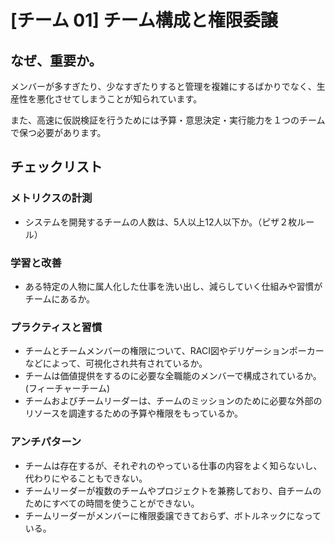 
# [チーム 01] チーム構成と権限委譲 

## なぜ、重要か。
メンバーが多すぎたり、少なすぎたりすると管理を複雑にするばかりでなく、生産性を悪化させてしまうことが知られています。

また、高速に仮説検証を行うためには予算・意思決定・実行能力を１つのチームで保つ必要があります。

## チェックリスト 

### メトリクスの計測
+ システムを開発するチームの人数は、5人以上12人以下か。（ピザ２枚ルール）

### 学習と改善
+ ある特定の人物に属人化した仕事を洗い出し、減らしていく仕組みや習慣がチームにあるか。

### プラクティスと習慣
+ チームとチームメンバーの権限について、RACI図やデリゲーションポーカーなどによって、可視化され共有されているか。
+ チームは価値提供をするのに必要な全職能のメンバーで構成されているか。(フィーチャーチーム)
+ チームおよびチームリーダーは、チームのミッションのために必要な外部のリソースを調達するための予算や権限をもっているか。

### アンチパターン
+ チームは存在するが、それぞれのやっている仕事の内容をよく知らないし、代わりにやることもできない。
+ チームリーダーが複数のチームやプロジェクトを兼務しており、自チームのためにすべての時間を使うことができない。
+ チームリーダーがメンバーに権限委譲できておらず、ボトルネックになっている。
            
